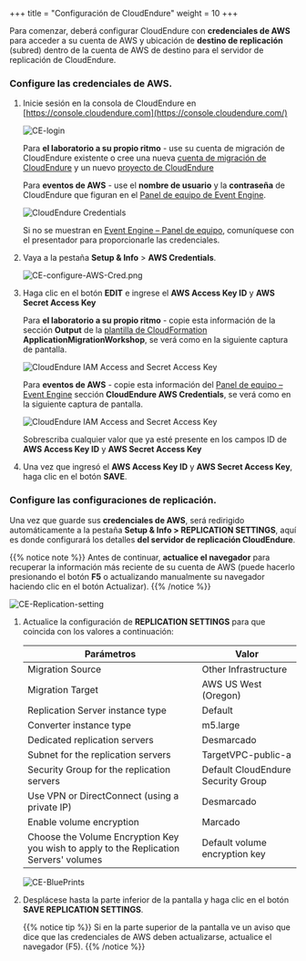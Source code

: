 +++
title = "Configuración de CloudEndure"
weight = 10
+++


Para comenzar, deberá configurar CloudEndure con **credenciales de AWS** para acceder a su cuenta de AWS y ubicación de **destino de replicación** (subred) dentro de la cuenta de AWS de destino para el servidor de replicación de CloudEndure.

### Configure las credenciales de AWS.

1. Inicie sesión en la consola de CloudEndure en  [https://console.cloudendure.com](https://console.cloudendure.com/)

    ![CE-login](/ce/CE-login.png)

    Para **el laboratorio a su propio ritmo** - use su cuenta de migración de CloudEndure existente o cree una nueva [cuenta de migración de CloudEndure](https://console.cloudendure.com/#/register/register) y un nuevo <a href="https://docs.cloudendure.com/#Getting_Started_with_CloudEndure/Working_with_Projects/Working_with_Projects.htm#Creating_a_New_Project%3FTocPath%3DNavigation%7CGetting%2520Started%2520with%2520CloudEndure%7CWorking%2520with%2520Projects%7C_____2" target="_blank">proyecto de CloudEndure</a>
	
    Para **eventos de AWS** - use el **nombre de usuario** y la **contraseña** de CloudEndure que figuran en el <A href="https://dashboard.eventengine.run/dashboard" target="_blank">Panel de equipo de Event Engine</a>.

    ![CloudEndure Credentials](/ce/CE-console-credentials.png)

    Si no se muestran en <A href="https://dashboard.eventengine.run/dashboard" target="_blank">Event Engine – Panel de equipo</a>, comuníquese con el presentador para proporcionarle las credenciales.

2. Vaya a la pestaña **Setup & Info** > **AWS Credentials**.

    ![CE-configure-AWS-Cred.png](/ce/CE-configure-AWS-Cred.png.png)

3. Haga clic en el botón **EDIT** e ingrese el **AWS Access Key ID** y **AWS Secret Access Key**
   
    Para **el laboratorio a su propio ritmo** - copie esta información de la sección **Output** de la <a href="https://us-west-2.console.aws.amazon.com/cloudformation/home?region=us-west-2#/" target="_blank">plantilla de CloudFormation</a> **ApplicationMigrationWorkshop**, se verá como en la siguiente captura de pantalla.

    ![CloudEndure IAM Access and Secret Access Key](/ce/ce-self-service-accesskeys.png)

    Para **eventos de AWS** - copie esta información del <A href="https://dashboard.eventengine.run/dashboard" target="_blank">Panel de equipo – Event Engine</a> sección **CloudEndure AWS Credentials**, se verá como en la siguiente captura de pantalla.  

    ![CloudEndure IAM Access and Secret Access Key](/ce/CE-credentials.png)

    Sobrescriba cualquier valor que ya esté presente en los campos ID de **AWS Access Key ID** y **AWS Secret Access Key**

4. Una vez que ingresó el **AWS Access Key ID** y **AWS Secret Access Key**, haga clic en el botón **SAVE**.

### Configure las configuraciones de replicación.

Una vez que guarde sus **credenciales de AWS**, será redirigido automáticamente a la pestaña **Setup & Info > REPLICATION SETTINGS**, aquí es donde configurará los detalles **del servidor de replicación CloudEndure**.

{{% notice note %}}
Antes de continuar, **actualice el navegador** para recuperar la información más reciente de su cuenta de AWS (puede hacerlo presionando el botón **F5** o actualizando manualmente su navegador haciendo clic en el botón Actualizar).
{{% /notice %}}

![CE-Replication-setting](/ce/CE-Replication-setting.png)

1. Actualice la configuración de **REPLICATION SETTINGS** para que coincida con los valores a continuación:

    | Parámetros                                  | Valor                                                        |
    | ------------------------------------------ | ------------------------------------------------------------ |
    | Migration Source                           | Other Infrastructure                                         |
    | Migration Target                           | AWS US West (Oregon)                                         |
    | Replication Server instance type           | Default                                                      |
    | Converter instance type                    | m5.large                                                     |
    | Dedicated replication servers              | Desmarcado                                                    |
    | Subnet for the replication servers         | TargetVPC-public-a |
    | Security Group for the replication servers | Default CloudEndure Security Group                                                     |
    | Use VPN or DirectConnect (using a private IP) | Desmarcado                                                |
    | Enable volume encryption                   | Marcado                                                     |    
    | Choose the Volume Encryption Key you wish to apply to the Replication Servers' volumes | Default volume encryption key  |
    
    ![CE-BluePrints](/ce/ce-blueprint-details.png)

2. Desplácese hasta la parte inferior de la pantalla y haga clic en el botón **SAVE REPLICATION SETTINGS**.

    {{% notice tip %}}
Si en la parte superior de la pantalla ve un aviso que dice que las credenciales de AWS deben actualizarse, actualice el navegador (F5).
{{% /notice %}}
